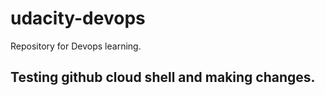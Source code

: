 # udacity-devops
Repository for Devops learning.

## Testing github cloud shell and making changes.
